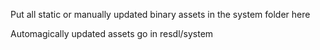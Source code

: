 Put all static or manually updated binary assets in the system folder here

Automagically updated assets go in resdl/system